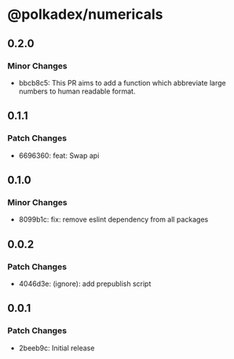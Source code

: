 # @polkadex/numericals

## 0.2.0

### Minor Changes

- bbcb8c5: This PR aims to add a function which abbreviate large numbers to human readable format.

## 0.1.1

### Patch Changes

- 6696360: feat: Swap api

## 0.1.0

### Minor Changes

- 8099b1c: fix: remove eslint dependency from all packages

## 0.0.2

### Patch Changes

- 4046d3e: (ignore): add prepublish script

## 0.0.1

### Patch Changes

- 2beeb9c: Initial release
